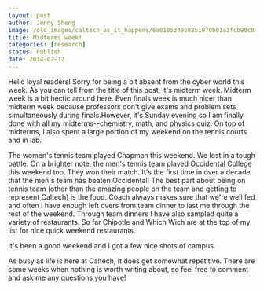 ```yaml
---
layout: post
author: Jenny Sheng
image: /old_images/caltech_as_it_happens/6a0105349b8251970b01a3fcb90c8a970b.jpg
title: Midterms week!
categories: [research]
status: Publish
date: 2014-02-12
---
```


Hello loyal readers! Sorry for being a bit absent from the cyber world this week. As you can tell from the title of this post, it's midterm week. Midterm week is a bit hectic around here. Even finals week is much nicer than midterm week because professors don't give exams and problem sets simultaneously during finals.However, it's Sunday evening so I am finally done with all my midterms--chemistry, math, and physics quiz. On top of midterms, I also spent a large portion of my weekend on the tennis courts and in lab.

The women's tennis team played Chapman this weekend. We lost in a tough battle. On a brighter note, the men's tennis team played Occidental College this weekend too. They won their match. It's the first time in over a decade that the men's team has beaten Occidental! The best part about being on tennis team (other than the amazing people on the team and getting to represent Caltech) is the food. Coach always makes sure that we're well fed and often I have enough left overs from team dinner to last me through the rest of the weekend. Through team dinners I have also sampled quite a variety of restaurants. So far Chipotle and Which Wich are at the top of my list for nice quick weekend restaurants.

It's been a good weekend and I got a few nice shots of campus.

As busy as life is here at Caltech, it does get somewhat repetitive. There are some weeks when nothing is worth writing about, so feel free to comment and ask me any questions you have!
